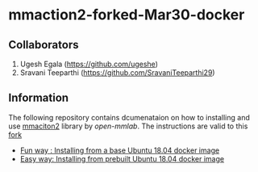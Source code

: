 # mmaction2-forked-Mar30-docker
## Collaborators
1. Ugesh Egala (https://github.com/ugeshe)
2. Sravani Teeparthi (https://github.com/SravaniTeeparthi29)
## Information
The following repository contains dcumenataion on how to installing and use
[mmaciton2](https://github.com/open-mmlab/mmaction2) library by *open-mmlab*. The
instructions are valid to this [fork](https://github.com/VJatla/mmaction2-forked-Mar30)
- [Fun way : Installing from a base Ubuntu 18.04 docker image](./docs/install_fun_way.md)
- [Easy way: Installing from prebuilt Ubuntu 18.04 docker image](./docs/install_easy_way.md)

